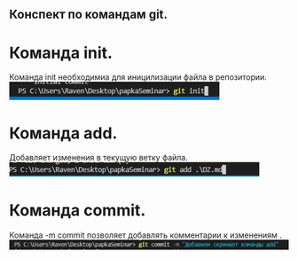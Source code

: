 ## Конспект по командам git.

# Команда init.

Команда init необходимиа для иницилизации файла в репозитории.
![Визуал команды](gitInit.jpg)

# Команда add.

Добавляет изменения в текущую ветку файла.
![Визуал команды](gitAdd.jpg)

# Команда commit.

Команда -m commit позволяет добавлять комментарии к изменениям .
![Визуал команды](gitCommit.jpg)